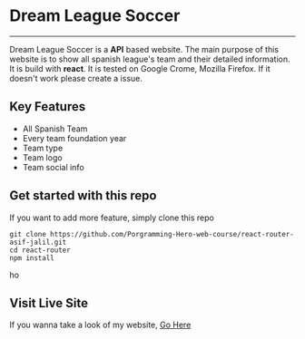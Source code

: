# Dream League Soccer

---

Dream League Soccer is a **API** based website. The main purpose of this website is to show all spanish league's team and their detailed information. It is build with **react**. It is tested on Google Crome, Mozilla Firefox. If it doesn't work please create a issue.

## Key Features

- All Spanish Team
- Every team foundation year
- Team type
- Team logo
- Team social info

## Get started with this repo

If you want to add more feature, simply clone this repo

```
git clone https://github.com/Porgramming-Hero-web-course/react-router-asif-jalil.git
cd react-router
npm install
```
ho
## Visit Live Site

If you wanna take a look of my website, [Go Here](https://github.com/facebook/create-react-app)
